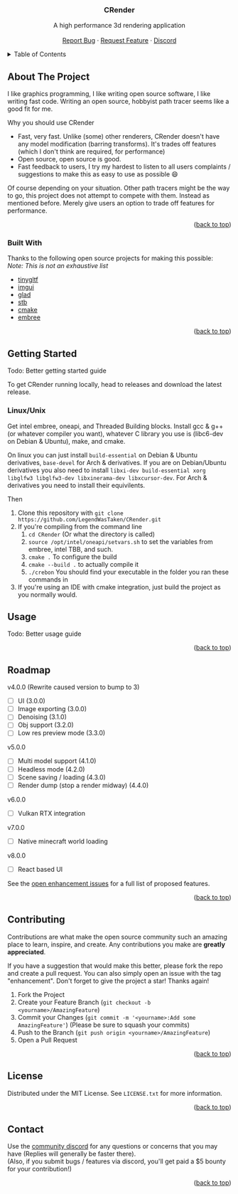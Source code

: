 <h3 align="center">CRender</h3>
<p align="center">
A high performance 3d rendering application
<br />
<br />
<a href="https://github.com/LegendWasTaken/CRender/issues">Report Bug</a>
·
<a href="https://github.com/LegendWasTaken/CRender/issues">Request Feature</a>
·
<a href="https://discord.gg/ZjrRyKXpWg">Discord</a>
</p>

<!-- TABLE OF CONTENTS -->
<details>
  <summary>Table of Contents</summary>
  <ol>
    <li>
      <a href="#about-the-project">About The Project</a>
      <ul>
        <li><a href="#built-with">Built With</a></li>
      </ul>
    </li>
    <li>
      <a href="#getting-started">Getting Started</a>
      <ul>
        <li><a href="#prerequisites">Prerequisites</a></li>
        <li><a href="#installation">Installation</a></li>
      </ul>
    </li>
    <li><a href="#usage">Usage</a></li>
    <li><a href="#roadmap">Roadmap</a></li>
    <li><a href="#contributing">Contributing</a></li>
    <li><a href="#license">License</a></li>
    <li><a href="#contact">Contact</a></li>
    <li><a href="#acknowledgments">Acknowledgments</a></li>
  </ol>
</details>



<!-- ABOUT THE PROJECT -->
## About The Project

I like graphics programming, I like writing open source software, I like writing fast code. Writing an open source, hobbyist path tracer seems like a good fit for me.

Why you should use CRender
* Fast, very fast. Unlike (some) other renderers, CRender doesn't have any model modification (barring transforms). It's trades off features (which I don't think are required, for performance)
* Open source, open source is good. 
* Fast feedback to users, I try my hardest to listen to all users complaints / suggestions to make this as easy to use as possible :smile:

Of course depending on your situation. Other path tracers might be the way to go, this project does not attempt to compete with them. Instead as mentioned before. Merely give users an option to trade off features for performance.

<p align="right">(<a href="#top">back to top</a>)</p>

### Built With

Thanks to the following open source projects for making this possible:
<br/>
*Note: This is not an exhaustive list*

* [tinygltf](https://github.com/syoyo/tinygltf)
* [imgui](https://github.com/ocornut/imgui)
* [glad](https://github.com/Dav1dde/glad)
* [stb](https://github.com/nothings/stb)
* [cmake](https://cmake.org/)
* [embree](https://www.embree.org/)

<p align="right">(<a href="#top">back to top</a>)</p>



<!-- GETTING STARTED -->
## Getting Started

Todo: Better getting started guide

To get CRender running locally, head to releases and download the latest release.

### Linux/Unix
Get intel embree, oneapi, and Threaded Building blocks.
Install gcc & g++ (or whatever compiler you want), whatever C library you use is (libc6-dev on Debian & Ubuntu), make, and cmake.

On linux you can just install `build-essential` on Debian & Ubuntu derivatives, `base-devel` for Arch & derivatives.
If you are on Debian/Ubuntu derivatives you also need to install `libxi-dev build-essential xorg libglfw3 libglfw3-dev libxinerama-dev libxcursor-dev`. For Arch & derivatives you need to install their equivilents.

Then 
1) Clone this repository with `git clone https://github.com/LegendWasTaken/CRender.git`
2) If you're compiling from the command line
    1) `cd CRender` (Or what the directory is called)
    2) `source /opt/intel/oneapi/setvars.sh` to set the variables from embree, intel TBB, and such.
    3) `cmake .` To configure the build
    4) `cmake --build .` to actually compile it
    4) `./crebon` You should find your executable in the folder you ran these commands in
3) If you're using an IDE with cmake integration, just build the project as you normally would.
## Usage

Todo: Better usage guide

<p align="right">(<a href="#top">back to top</a>)</p>

<!-- ROADMAP -->
## Roadmap

v4.0.0 (Rewrite caused version to bump to 3)
- [ ] UI (3.0.0)
- [ ] Image exporting (3.0.0)
- [ ] Denoising (3.1.0)
- [ ] Obj support (3.2.0)
- [ ] Low res preview mode (3.3.0)

v5.0.0
- [ ] Multi model support (4.1.0)
- [ ] Headless mode (4.2.0)
- [ ] Scene saving / loading (4.3.0)
- [ ] Render dump (stop a render midway) (4.4.0)

v6.0.0
- [ ] Vulkan RTX integration

v7.0.0 
- [ ] Native minecraft world loading

v8.0.0
- [ ] React based UI

See the [open enhancement issues](https://github.com/LegendWasTaken/CRender/labels/enhancement) for a full list of proposed features.

<p align="right">(<a href="#top">back to top</a>)</p>



<!-- CONTRIBUTING -->
## Contributing

Contributions are what make the open source community such an amazing place to learn, inspire, and create. Any contributions you make are **greatly appreciated**.

If you have a suggestion that would make this better, please fork the repo and create a pull request. You can also simply open an issue with the tag "enhancement".
Don't forget to give the project a star! Thanks again!

1. Fork the Project
2. Create your Feature Branch (`git checkout -b <yourname>/AmazingFeature`)
3. Commit your Changes (`git commit -m '<yourname>:Add some AmazingFeature'`) (Please be sure to squash your commits)
4. Push to the Branch (`git push origin <yourname>/AmazingFeature`)
5. Open a Pull Request

<p align="right">(<a href="#top">back to top</a>)</p>

<!-- LICENSE -->
## License

Distributed under the MIT License. See `LICENSE.txt` for more information.

<p align="right">(<a href="#top">back to top</a>)</p>



<!-- CONTACT -->
## Contact

Use the [community discord](https://discord.gg/ZjrRyKXpWg) for any questions or concerns that you may have (Replies will generally be faster there).
<br/>
(Also, if you submit bugs / features via discord, you'll get paid a $5 bounty for your contribution!)

<p align="right">(<a href="#top">back to top</a>)</p>